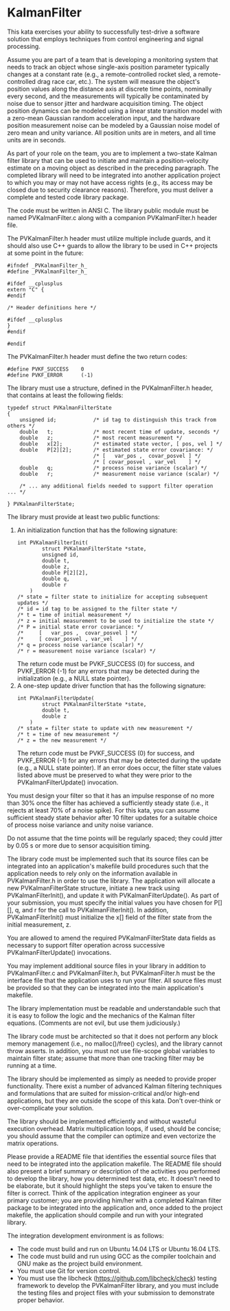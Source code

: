 # KalmanFilter

This kata exercises your ability to successfully test-drive a software solution that employs techniques from control engineering and signal processing.

Assume you are part of a team that is developing a monitoring system that needs to track an object whose single-axis position parameter typically changes at a constant rate (e.g., a remote-controlled rocket sled, a remote-controlled drag race car, etc.).  The system will measure the object's position values along the distance axis at discrete time points, nominally every second, and the measurements will typically be contaminated by noise due to sensor jitter and hardware acquisition timing.  The object position dynamics can be modeled using a linear state transition model with a zero-mean Gaussian random acceleration input, and the hardware position measurement noise can be modeled by a Gaussian noise model of zero mean and unity variance.  All position units are in meters, and all time units are in seconds.

As part of your role on the team, you are to implement a two-state Kalman filter library that can be used to initiate and maintain a position-velocity estimate on a moving object as described in the preceding paragraph.  The completed library will need to be integrated into another application project to which you may or may not have access rights (e.g., its access may be closed due to security clearance reasons).  Therefore, you must deliver a complete and tested code library package.

The code must be written in ANSI C.  The library public module must be named PVKalmanFilter.c along with a companion PVKalmanFilter.h header file.

The PVKalmanFilter.h header must utilize multiple include guards, and it should also use C++ guards to allow the library to be used in C++ projects at some point in the future:
```
#ifndef _PVKalmanFilter_h_
#define _PVKalmanFilter_h_

#ifdef __cplusplus
extern "C" {
#endif

/* Header definitions here */

#ifdef __cplusplus
}
#endif

#endif
```
The PVKalmanFilter.h header must define the two return codes:
```
#define PVKF_SUCCESS    0
#define PVKF_ERROR      (-1)
```
The library must use a structure, defined in the PVKalmanFilter.h header, that contains at least the following fields:
```
typedef struct PVKalmanFilterState
{
    unsigned id;            /* id tag to distinguish this track from others */
    double   t;             /* most recent time of update, seconds */
    double   z;             /* most recent measurement */
    double   x[2];          /* estimated state vector, [ pos, vel ] */
    double   P[2][2];       /* estimated state error covariance: */
                            /* [   var_pos ,  covar_posvel ] */
                            /* [ covar_posvel , var_vel    ] */
    double   q;             /* process noise variance (scalar) */
    double   r;             /* measurement noise variance (scalar) */

    /* ... any additional fields needed to support filter operation ... */

} PVKalmanFilterState;
```
The library must provide at least two public functions:
1. An initialization function that has the following signature:
    ```
    int PVKalmanFilterInit(
            struct PVKalmanFilterState *state,
            unsigned id,
            double t,
            double z,
            double P[2][2],
            double q,
            double r
        )
    /* state = filter state to initialize for accepting subsequent updates */
    /* id = id tag to be assigned to the filter state */
    /* t = time of initial measurement */
    /* z = initial measurement to be used to initialize the state */
    /* P = initial state error covariance: */
    /*     [   var_pos ,  covar_posvel ] */
    /*     [ covar_posvel , var_vel    ] */
    /* q = process noise variance (scalar) */
    /* r = measurement noise variance (scalar) */
    ```
    The return code must be PVKF_SUCCESS (0) for success, and PVKF_ERROR (-1) for any errors that may be detected during the initialization (e.g., a NULL state pointer).
1. A one-step update driver function that has the following signature:
    ```
    int PVKalmanFilterUpdate(
            struct PVKalmanFilterState *state,
            double t,
            double z
        )
    /* state = filter state to update with new measurement */
    /* t = time of new measurement */
    /* z = the new measurement */
    ```
    The return code must be PVKF_SUCCESS (0) for success, and PVKF_ERROR (-1) for any errors that may be detected during the update (e.g., a NULL state pointer).  If an error does occur, the filter state values listed above must be preserved to what they were prior to the PVKalmanFilterUpdate() invocation.

You must design your filter so that it has an impulse response of no more than 30% once the filter has achieved a sufficiently steady state (i.e., it rejects at least 70% of a noise spike).  For this kata, you can assume sufficient steady state behavior after 10 filter updates for a suitable choice of process noise variance and unity noise variance.

Do not assume that the time points will be regularly spaced;  they could jitter by 0.05 s or more due to sensor acquisition timing.

The library code must be implemented such that its source files can be integrated into an application's makefile build procedures such that the application needs to rely only on the information available in PVKalmanFilter.h in order to use the library.  The application will allocate a new PVKalmanFilterState structure, initiate a new track using PVKalmanFilterInit(), and update it with PVKalmanFilterUpdate().  As part of your submission, you must specify the initial values you have chosen for P[][], q, and r for the call to PVKalmanFilterInit().  In addition, PVKalmanFilterInit() must initialize the x[] field of the filter state from the initial measurement, z.

You are allowed to amend the required PVKalmanFilterState data fields as necessary to support filter operation across successive PVKalmanFilterUpdate() invocations.

You may implement additional source files in your library in addition to PVKalmanFilter.c and PVKalmanFilter.h, but PVKalmanFilter.h must be the interface file that the application uses to run your filter.  All source files must be provided so that they can be integrated into the main application's makefile.

The library implementation must be readable and understandable such that it is easy to follow the logic and the mechanics of the Kalman filter equations.  (Comments are not evil, but use them judiciously.)

The library code must be architected so that it does not perform any block memory management (i.e., no malloc()/free() cycles), and the library cannot throw asserts.  In addition, you must not use file-scope global variables to maintain filter state; assume that more than one tracking filter may be running at a time.

The library should be implemented as simply as needed to provide proper functionality. There exist a number of advanced Kalman filtering techniques and formulations that are suited for mission-critical and/or high-end applications, but they are outside the scope of this kata.  Don't over-think or over-complicate your solution.

The library should be implemented efficiently and without wasteful execution overhead. Matrix multiplication loops, if used, should be concise;  you should assume that the compiler can optimize and even vectorize the matrix operations.

Please provide a README file that identifies the essential source files that need to be integrated into the application makefile.  The README file should also present a brief summary or description of the activities you performed to develop the library, how you determined test data, etc.  It doesn’t need to be elaborate, but it should highlight the steps you’ve taken to ensure the filter is correct.  Think of the application integration engineer as your primary customer;  you are providing him/her with a completed Kalman filter package to be integrated into the application and, once added to the project makefile, the application should compile and run with your integrated library.

The integration development environment is as follows:
* The code must build and run on Ubuntu 14.04 LTS or Ubuntu 16.04 LTS.
* The code must build and run using GCC as the compiler toolchain and GNU make as the project build environment.
* You must use Git for version control.
* You must use the libcheck (https://github.com/libcheck/check) testing framework to develop the PVKalmanFilter library, and you must include the testing files and project files with your submission to demonstrate proper behavior.
